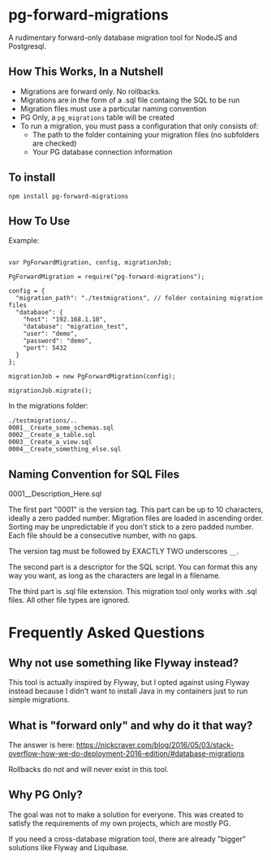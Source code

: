 # pg-forward-migrations

A rudimentary forward-only database migration tool for NodeJS and Postgresql.

## How This Works, In a Nutshell

* Migrations are forward only. No rollbacks.
* Migrations are in the form of a .sql file containg the SQL to be run
* Migration files must use a particular naming convention
* PG Only, a `pg_migrations` table will be created
* To run a migration, you must pass a configuration that only consists of:
  * The path to the folder containing your migration files (no subfolders are checked)
  * Your PG database connection information

## To install

```
npm install pg-forward-migrations
```

## How To Use

Example:

```

var PgForwardMigration, config, migrationJob;

PgForwardMigration = require("pg-forward-migrations");

config = {
  "migration_path": "./testmigrations", // folder containing migration files
  "database": {
    "host": "192.168.1.10",
    "database": "migration_test",
    "user": "demo",
    "password": "demo",
    "port": 5432
  }
};

migrationJob = new PgForwardMigration(config);

migrationJob.migrate();

```


In the migrations folder:

```
./testmigrations/..
0001__Create_some_schemas.sql
0002__Create_a_table.sql
0003__Create_a_view.sql
0004__Create_something_else.sql
```


## Naming Convention for SQL Files

0001__Description_Here.sql

The first part "0001" is the version tag. This part can be up to 10 characters, ideally a zero padded number. Migration files are loaded in ascending order. Sorting may be unpredictable if you don't stick to a zero padded number. Each file should be a consecutive number, with no gaps.

The version tag must be followed by EXACTLY TWO underscores `__`.

The second part is a descriptor for the SQL script. You can format this any way you want, as long as the characters are legal in a filename.

The third part is .sql file extension. This migration tool only works with .sql files. All other file types are ignored.




# Frequently Asked Questions

## Why not use something like Flyway instead?

This tool is actually inspired by Flyway, but I opted against using Flyway instead because I didn't want to install Java in my containers just to run simple migrations.

## What is "forward only" and why do it that way?

The answer is here: https://nickcraver.com/blog/2016/05/03/stack-overflow-how-we-do-deployment-2016-edition/#database-migrations

Rollbacks do not and will never exist in this tool.

## Why PG Only?

 The goal was not to make a solution for everyone. This was created to satisfy the requirements of my own projects, which are mostly PG.

 If you need a cross-database migration tool, there are already "bigger" solutions like Flyway and Liquibase.
